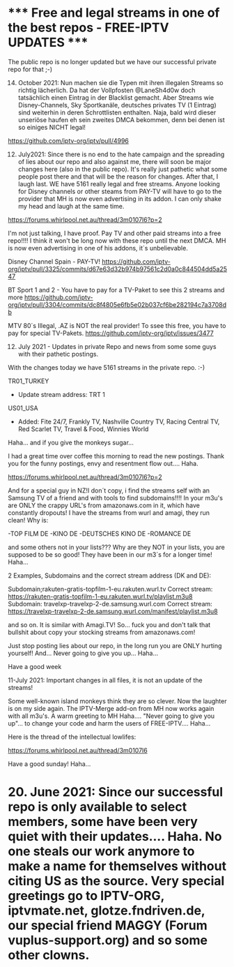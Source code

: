 
# *** Free and legal streams in one of the best repos - FREE-IPTV UPDATES ***

The public repo is no longer updated but we have our successful private repo for that ;-)

14. October 2021: Nun machen sie die Typen mit ihren illegalen Streams so richtig lächerlich. Da hat der Vollpfosten  @LaneSh4d0w doch tatsächlich einen Eintrag in der Blacklist gemacht. Aber Streams wie Disney-Channels, Sky Sportkanäle, deutsches privates TV (1 Eintrag) sind weiterhin in deren Schrottlisten enthalten. Naja, bald wird dieser unseriöse haufen eh sein zweites DMCA bekommen, denn bei denen ist so einiges NICHT legal!

https://github.com/iptv-org/iptv/pull/4996

12. July2021: Since there is no end to the hate campaign and the spreading of lies about our repo and also against me, there will soon be major changes here (also in the public repo). It's really just pathetic what some people post there and that will be the reason for changes. After that, I laugh last. WE have 5161 really legal and free streams. Anyone looking for Disney channels or other steams from PAY-TV will have to go to the provider that MH is now even advertising in its addon. I can only shake my head and laugh at the same time.  

https://forums.whirlpool.net.au/thread/3m0107l6?p=2

I'm not just talking, I have proof. Pay TV and other paid streams into a free repo!!!!
I think it won't be long now with these repo until the next DMCA. MH is now even advertising in one of his addons, it´s unbelievable.

Disney Channel Spain - PAY-TV!
https://github.com/iptv-org/iptv/pull/3325/commits/d67e63d32b974b97561c2d0a0c844504dd5a2547

BT Sport 1 and 2 - You have to pay for a TV-Paket to see this 2 streams and more
https://github.com/iptv-org/iptv/pull/3304/commits/dc8f4805e6fb5e02b037cf6be282194c7a3708db

MTV 80´s
Illegal, .AZ is NOT the real provider! To ssee this free, you have to pay for special TV-Pakets.
https://github.com/iptv-org/iptv/issues/3477

12. July 2021 - Updates in private Repo and news from some some guys with their pathetic postings.

With the changes today we have 5161 streams in the private repo. :-)

TR01_TURKEY
- Update stream address: TRT 1

US01_USA
- Added: Fite 24/7, Frankly TV, Nashville Country TV, Racing Central TV, Red Scarlet TV, Travel & Food, Winnies World

Haha... and if you give the monkeys sugar...

I had a great time over coffee this morning to read the new postings. Thank you for the funny postings, envy and resentment flow out.... Haha.

https://forums.whirlpool.net.au/thread/3m0107l6?p=2

And for a special guy in NZ!I don´t copy, i find the streams self with an Samsung TV of a friend and with tools to find subdomains!!!! In your m3u's are ONLY the crappy URL's from amazonaws.com in it, which have constantly dropouts! I have the streams from wurl and amagi, they run clean! Why is:

-TOP FILM DE
-KINO DE
-DEUTSCHES KINO DE
-ROMANCE DE 

and some others not in your lists??? Why are they NOT in your lists, you are supposed to be so good! They have been in our m3´s for a longer time! Haha...

2 Examples, Subdomains and the correct stream address (DK and DE):

Subdomain;rakuten-gratis-topfilm-1-eu.rakuten.wurl.tv
Correct stream: https://rakuten-gratis-topfilm-1-eu.rakuten.wurl.tv/playlist.m3u8
Subdomain: travelxp-travelxp-2-de.samsung.wurl.com
Correct stream: https://travelxp-travelxp-2-de.samsung.wurl.com/manifest/playlist.m3u8

and so on. It is similar with Amagi.TV! So... fuck you and don't talk that bullshit about copy your stocking streams from amazonaws.com!

Just stop posting lies about our repo, in the long run you are ONLY hurting yourself! And... Never going to give you up... Haha... 

Have a good week

11-July 2021: Important changes in all files, it is not an update of the streams!

Some well-known island monkeys think they are so clever. Now the laughter is on my side again. The IPTV-Merge add-on from MH now works again with all m3u's. A warm greeting to MH Haha.... "Never going to give you up"... to change your code and harm the users of FREE-IPTV.... Haha... 

Here is the thread of the intellectual lowlifes:

https://forums.whirlpool.net.au/thread/3m0107l6

Have a good sunday! Haha...

# 20. June 2021: Since our successful repo is only available to select members, some have been very quiet with their updates.... Haha. No one steals our work anymore to make a name for themselves without citing US as the source. Very special greetings go to IPTV-ORG, iptvmate.net, glotze.fndriven.de, our special friend MAGGY (Forum vuplus-support.org) and so some other clowns.


